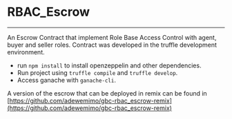 # RBAC_Escrow
---
An Escrow Contract that implement Role Base Access Control with agent, buyer and seller roles. Contract was developed in the truffle development environment.
* run `npm install` to install openzeppelin and other dependencies.
* Run project using `truffle compile` and `truffle develop`.
* Access ganache with `ganache-cli`.

A version of the escrow that can be deployed in remix can be found in [https://github.com/adewemimo/gbc-rbac_escrow-remix](https://github.com/adewemimo/gbc-rbac_escrow-remix)


